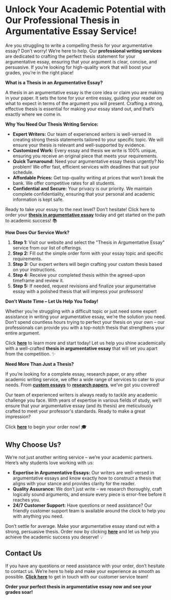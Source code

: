 # Unlock Your Academic Potential with Our Professional Thesis in Argumentative Essay Service!

Are you struggling to write a compelling thesis for your argumentative essay? Don’t worry! We’re here to help. Our **professional writing services** are dedicated to crafting the perfect thesis statement for your argumentative essay, ensuring that your argument is clear, concise, and persuasive. If you’re looking for high-quality work that will boost your grades, you’re in the right place!

**What is a Thesis in an Argumentative Essay?**

A thesis in an argumentative essay is the core idea or claim you are making in your paper. It sets the tone for your entire essay, guiding your reader on what to expect in terms of the argument you will present. Crafting a strong, effective thesis is essential for making your essay stand out, and that’s exactly where we come in.

**Why You Need Our Thesis Writing Service:**

- **Expert Writers:** Our team of experienced writers is well-versed in creating strong thesis statements tailored to your specific topic. We will ensure your thesis is relevant and well-supported by evidence.
- **Customized Work:** Every essay and thesis we write is 100% unique, ensuring you receive an original piece that meets your requirements.
- **Quick Turnaround:** Need your argumentative essay thesis urgently? No problem! We offer fast, efficient services with deadlines that suit your schedule.
- **Affordable Prices:** Get top-quality writing at prices that won’t break the bank. We offer competitive rates for all students.
- **Confidential and Secure:** Your privacy is our priority. We maintain complete confidentiality, ensuring that your personal and academic information is kept safe.

Ready to take your essay to the next level? Don’t hesitate! Click here to order your [**thesis in argumentative essay**](https://tinyurl.com/topessay?keyword=thesis+in+argumentative+essay) today and get started on the path to academic success! 📚

**How Does Our Service Work?**

1. **Step 1:** Visit our website and select the "Thesis in Argumentative Essay" service from our list of offerings.
2. **Step 2:** Fill out the simple order form with your essay topic and specific requirements.
3. **Step 3:** Our expert writers will begin crafting your custom thesis based on your instructions.
4. **Step 4:** Receive your completed thesis within the agreed-upon timeframe and review it.
5. **Step 5:** If needed, request revisions and finalize your argumentative essay with a polished thesis that will impress your professors!

**Don’t Waste Time – Let Us Help You Today!**

Whether you’re struggling with a difficult topic or just need some expert assistance in writing your argumentative essay, we’re the solution you need. Don’t spend countless hours trying to perfect your thesis on your own – our professionals can provide you with a top-notch thesis that strengthens your entire argument.

Click [**here**](https://tinyurl.com/topessay?keyword=thesis+in+argumentative+essay) to learn more and start today! Let us help you shine academically with a well-crafted **thesis in argumentative essay** that will set you apart from the competition. ✨

**Need More Than Just a Thesis?**

If you’re looking for a complete essay, research paper, or any other academic writing service, we offer a wide range of services to cater to your needs. From [**custom essays**](https://tinyurl.com/topessay?keyword=thesis+in+argumentative+essay) to [**research papers**](https://tinyurl.com/topessay?keyword=thesis+in+argumentative+essay), we’ve got you covered!

Our team of experienced writers is always ready to tackle any academic challenge you face. With years of expertise in various fields of study, we’ll ensure that your argumentative essay (and its thesis) are meticulously crafted to meet your professor's standards. Ready to make a great impression?

Click [**here**](https://tinyurl.com/topessay?keyword=thesis+in+argumentative+essay) to begin your order now! 🎓

## Why Choose Us?

We’re not just another writing service – we’re your academic partners. Here’s why students love working with us:

- **Expertise in Argumentative Essays:** Our writers are well-versed in argumentative essays and know exactly how to construct a thesis that aligns with your stance and provides clarity for the reader.
- **Quality Assurance:** We don’t just write – we research thoroughly, craft logically sound arguments, and ensure every piece is error-free before it reaches you.
- **24/7 Customer Support:** Have questions or need assistance? Our friendly customer support team is available around the clock to help you with anything you need.

Don’t settle for average. Make your argumentative essay stand out with a strong, persuasive thesis. Order now by clicking [**here**](https://tinyurl.com/topessay?keyword=thesis+in+argumentative+essay) and let us help you achieve the academic success you deserve! 💡

## Contact Us

If you have any questions or need assistance with your order, don’t hesitate to contact us. We’re here to help and make your experience as smooth as possible. [**Click here**](https://tinyurl.com/topessay?keyword=thesis+in+argumentative+essay) to get in touch with our customer service team!

**Order your perfect thesis in argumentative essay now and see your grades soar!**
